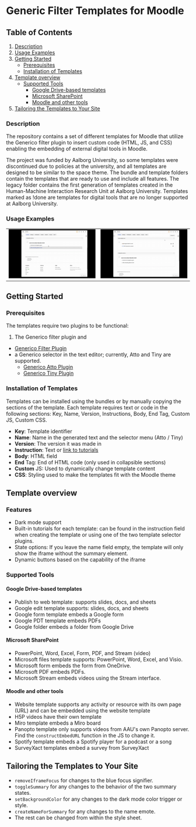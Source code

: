 # Generic Filter Templates for Moodle

## Table of Contents
1. [Description](#description)
2. [Usage Examples](#usage-examples)
3. [Getting Started](#getting-started)
   - [Prerequisites](#prerequisites)
   - [Installation of Templates](#installation-of-templates)
4. [Template overview](#template-overview)
   - [Supported Tools](#supported-tools)
     - [Google Drive-based templates](#google-drive-based-templates)
     - [Microsoft SharePoint](#microsoft-sharepoint)
     - [Moodle and other tools](#moodle-and-other-tools)
6. [Tailoring the Templates to Your Site](#tailoring-the-templates-to-your-site)


### Description
The repository contains a set of different templates for Moodle that utilize the Generico filter plugin to insert custom code (HTML, JS, and CSS) enabling the embedding of external digital tools in Moodle.

The project was funded by Aalborg University, so some templates were discontinued due to policies at the university, and all templates are designed to be similar to the space theme. The bundle and template folders contain the templates that are ready to use and include all features. The legacy folder contains the first generation of templates created in the Human-Machine Interaction Research Unit at Aalborg University. Templates marked as !done are templates for digital tools that are no longer supported at Aalborg University.

### Usage Examples
<table style="margin-left: auto; margin-right: auto; border: none;">
 <tr>
 <td style="text-align: center; border: none;"><img src="https://github.com/SteffenLehmann/Generico-Filter-Templates/blob/main/Media/ReadMe/Showcase.gif" style="max-width: 100%;"/></td>
 <td style="text-align: center; border: none;"><img src="https://github.com/SteffenLehmann/Generico-Filter-Templates/blob/main/Media/ReadMe/Showcase-2.gif" style="max-width: 100%;"/></td>
 </tr>
</table>





## Getting Started

### Prerequisites
The templates require two plugins to be functional: 
1. The Generico filter plugin and 
- [Generico Filter Plugin](https://moodle.org/plugins/filter_generico)
- a Generico selector in the text editor; currently, Atto and Tiny are supported.
  - [Generico Atto Plugin](https://moodle.org/plugins/atto_generico)
  - [Generico Tiny Plugin](https://moodle.org/plugins/tiny_generico)

### Installation of Templates
Templates can be installed using the bundles or by manually copying the sections of the template. Each template requires text or code in the following sections: Key, Name, Version, Instructions, Body, End Tag, Custom JS, Custom CSS.
- **Key**: Template identifier
- **Name**: Name in the generated text and the selector menu (Atto / Tiny)
- **Version**: The version it was made in
- **Instruction**: Text or [link to tutorials](https://docs.moodle.org/403/en/Installing_plugins#Installing_directly_from_the_Moodle_plugins_directory)
- **Body**: HTML field
- **End** Tag: End of HTML code (only used in collapsible sections)
- **Custom** JS: Used to dynamically change template content
- **CSS**: Styling used to make the templates fit with the Moodle theme

## Template overview
### Features
- Dark mode support
- Built-in tutorials for each template: can be found in the instruction field when creating the template or using one of the two template selector plugins.
- State options: If you leave the name field empty, the template will only show the iframe without the summary element.
- Dynamic buttons based on the capability of the iframe

### Supported Tools

#### Google Drive-based templates
- Publish to web template: supports slides, docs, and sheets
- Google edit template supports: slides, docs, and sheets
- Google form template embeds a Google form
- Google PDT template embeds PDFs
- Google folder embeds a folder from Google Drive

#### Microsoft SharePoint
- PowerPoint, Word, Excel, Form, PDF, and Stream (video)
- Microsoft files template supports: PowerPoint, Word, Excel, and Visio.
- Microsoft form embeds the form from OneDrive.
- Microsoft PDF embeds PDFs.
- Microsoft Stream embeds videos using the Stream interface.

#### Moodle and other tools
- Website template supports any activity or resource with its own page (URL) and can be embedded using the website template
- H5P videos have their own template
- Miro template embeds a Miro board
- Panopto template only supports videos from AAU's own Panopto server. Find the `constructEmbedURL` function in the JS to change it.
- Spotify template embeds a Spotify player for a podcast or a song
- SurveyXact templates embed a survey from SurveyXact

## Tailoring the Templates to Your Site
- `removeIframeFocus` for changes to the blue focus signifier.
- `toggleSummary` for any changes to the behavior of the two summary states.
- `setBackgroundColor` for any changes to the dark mode color trigger or style.
- `createNameForSummary` for any changes to the name emote.
- The rest can be changed from within the style sheet.
